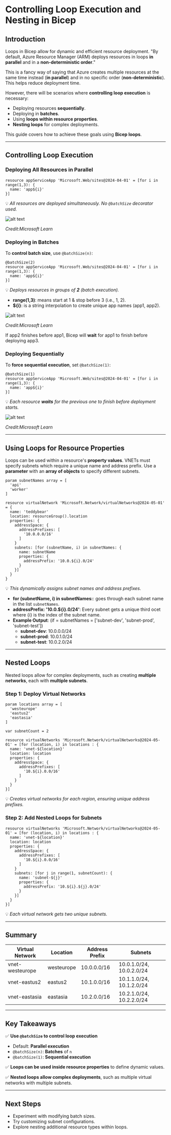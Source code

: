 # Controlling Loop Execution and Nesting in Bicep

## Introduction
Loops in Bicep allow for dynamic and efficient resource deployment. "By default, Azure Resource Manager (ARM) deploys resources in loops **in parallel** and in a **non-deterministic order**." 

This is a fancy way of saying that Azure creates multiple resources at the same time instead (**in parallel**) and in no specific order (**non-deterministic**). This helps reduce deployment time.

However, there will be scenarios where **controlling loop execution** is necessary:
- Deploying resources **sequentially**.
- Deploying in **batches**.
- Using **loops within resource properties**.
- **Nesting loops** for complex deployments.

This guide covers how to achieve these goals using **Bicep loops**.

---

## Controlling Loop Execution


### Deploying All Resources in Parallel
```bicep
resource appServiceApp 'Microsoft.Web/sites@2024-04-01' = [for i in range(1,3): {
  name: 'app${i}'
}]
```
💡 *All resources are deployed simultaneously. No ```@batchSize``` decorator used.*

![alt text](https://i.imgur.com/BgBad6B.png)

*Credit:Microsoft Learn*
### Deploying in Batches
To **control batch size**, use `@batchSize(n)`:
```bicep
@batchSize(2)
resource appServiceApp 'Microsoft.Web/sites@2024-04-01' = [for i in range(1,3): {
  name: 'app${i}'
}]
```
💡 *Deploys resources in groups of **2** (batch execution).*
+ **range(1,3)**: means start at 1 & stop before 3 (i.e., 1, 2).
+ **${i}**: is a string interpolation to create unique app names (app1, app2).

![alt text](https://i.imgur.com/Aj6rFjd.png)

*Credit:Microsoft Learn*

If app2 finishes before app1, Bicep will **wait** for app1 to finish before deploying app3.

### Deploying Sequentially
To **force sequential execution**, set `@batchSize(1)`:
```bicep
@batchSize(1)
resource appServiceApp 'Microsoft.Web/sites@2024-04-01' = [for i in range(1,3): {
  name: 'app${i}'
}]
```
💡 *Each resource **waits** for the previous one to finish before deployment starts.*

![alt text](https://i.imgur.com/C4awUAl.png)

*Credit:Microsoft Learn*

---

## Using Loops for Resource Properties
Loops can be used within a resource's **property values**. VNETs must specify subnets which require a unique name and address prefix. Use a **parameter** with an **array of objects** to specify different subnets. 

```bicep
param subnetNames array = [
  'api'
  'worker'
]

resource virtualNetwork 'Microsoft.Network/virtualNetworks@2024-05-01' = {
  name: 'teddybear'
  location: resourceGroup().location
  properties: {
    addressSpace: {
      addressPrefixes: [
        '10.0.0.0/16'
      ]
    }
    subnets: [for (subnetName, i) in subnetNames: {
      name: subnetName
      properties: {
        addressPrefix: '10.0.${i}.0/24'
      }
    }]
  }
}
```
💡 *This dynamically assigns subnet names and address prefixes.*
+ **for (subnetName, i) in subnetNames:**: goes through each subnet name in the list ```subnetNames```.
+ **addressPrefix: '10.0.${i}.0/24'**: Every subnet gets a unique third ocet where {i} is the index of the subnet name. 
+ **Example Output**: (if = subnetNames = ['subnet-dev', 'subnet-prod', 'subnet-test'])
  + **subnet-dev**: 10.0.0.0/24
  + **subnet-prod**: 10.0.1.0/24
  + **subnet-test**: 10.0.2.0/24
---

## Nested Loops
Nested loops allow for complex deployments, such as creating **multiple networks**, each with **multiple subnets**.

### Step 1: Deploy Virtual Networks
```bicep
param locations array = [
  'westeurope'
  'eastus2'
  'eastasia'
]

var subnetCount = 2

resource virtualNetworks 'Microsoft.Network/virtualNetworks@2024-05-01' = [for (location, i) in locations : {
  name: 'vnet-${location}'
  location: location
  properties: {
    addressSpace: {
      addressPrefixes: [
        '10.${i}.0.0/16'
      ]
    }
  }
}]
```
💡 *Creates virtual networks for each region, ensuring unique address prefixes.*

### Step 2: Add Nested Loops for Subnets
```bicep
resource virtualNetworks 'Microsoft.Network/virtualNetworks@2024-05-01' = [for (location, i) in locations : {
  name: 'vnet-${location}'
  location: location
  properties: {
    addressSpace: {
      addressPrefixes: [
        '10.${i}.0.0/16'
      ]
    }
    subnets: [for j in range(1, subnetCount): {
      name: 'subnet-${j}'
      properties: {
        addressPrefix: '10.${i}.${j}.0/24'
      }
    }]
  }
}]
```
💡 *Each virtual network gets two unique subnets.*

---

## Summary
| Virtual Network | Location | Address Prefix | Subnets |
|----------------|----------|---------------|----------------|
| vnet-westeurope | westeurope | 10.0.0.0/16 | 10.0.1.0/24, 10.0.2.0/24 |
| vnet-eastus2 | eastus2 | 10.1.0.0/16 | 10.1.1.0/24, 10.1.2.0/24 |
| vnet-eastasia | eastasia | 10.2.0.0/16 | 10.2.1.0/24, 10.2.2.0/24 |

---

## Key Takeaways
✅ **Use `@batchSize` to control loop execution**
- Default: **Parallel execution**
- `@batchSize(n)`: **Batches** of `n`
- `@batchSize(1)`: **Sequential execution**

✅ **Loops can be used inside resource properties** to define dynamic values.

✅ **Nested loops allow complex deployments**, such as multiple virtual networks with multiple subnets.

---

## Next Steps
- Experiment with modifying batch sizes.
- Try customizing subnet configurations.
- Explore nesting additional resource types within loops.
